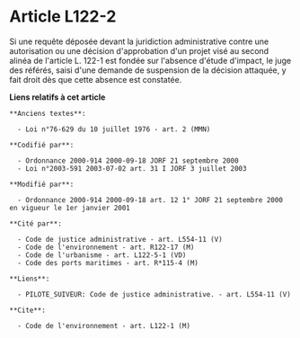 # Article L122-2

Si une requête déposée devant la juridiction administrative contre une autorisation ou une décision d'approbation d'un projet
visé au second alinéa de l'article L. 122-1 est fondée sur l'absence d'étude d'impact, le juge des référés, saisi d'une
demande de suspension de la décision attaquée, y fait droit dès que cette absence est constatée.

**Liens relatifs à cet article**

	**Anciens textes**:

	  - Loi n°76-629 du 10 juillet 1976 - art. 2 (MMN)

	**Codifié par**:

	  - Ordonnance 2000-914 2000-09-18 JORF 21 septembre 2000
	  - Loi n°2003-591 2003-07-02 art. 31 I JORF 3 juillet 2003

	**Modifié par**:

	  - Ordonnance 2000-914 2000-09-18 art. 12 1° JORF 21 septembre 2000 en vigueur le 1er janvier 2001

	**Cité par**:

	  - Code de justice administrative - art. L554-11 (V)
	  - Code de l'environnement - art. R122-17 (M)
	  - Code de l'urbanisme - art. L122-5-1 (VD)
	  - Code des ports maritimes - art. R*115-4 (M)

	**Liens**:

	  - PILOTE_SUIVEUR: Code de justice administrative. - art. L554-11 (V)

	**Cite**:

	  - Code de l'environnement - art. L122-1 (M)

